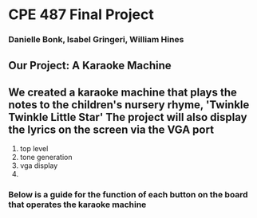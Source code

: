# CPE 487 Final Project
### Danielle Bonk, Isabel Gringeri, William Hines

## Our Project: A Karaoke Machine
We created a karaoke machine that plays the notes to the children's nursery rhyme, 'Twinkle Twinkle Little Star'
The project will also display the lyrics on the screen via the VGA port
---
1. top level
2. tone generation
3. vga display
4. 

### Below is a guide for the function of each button on the board that operates the karaoke machine

